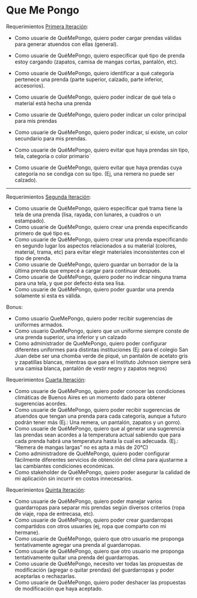 # Que Me Pongo

Requerimientos [Primera Iteración](/src/main/resources/que_me_pongo_primera_iteracion.pdf):
* Como usuarie de QuéMePongo, quiero poder cargar prendas válidas para generar atuendos con ellas (general).

* Como usuarie de QuéMePongo, quiero especificar qué tipo de prenda estoy cargando (zapatos, camisa de mangas cortas, pantalón, etc).
* Como usuarie de QuéMePongo, quiero identificar a qué categoría pertenece una prenda (parte superior, calzado, parte inferior, accesorios).
* Como usuarie de QuéMePongo, quiero poder indicar de qué tela o material está hecha una prenda
* Como usuarie de QuéMePongo, quiero poder indicar un color principal para mis prendas
* Como usuarie de QuéMePongo, quiero poder indicar, si existe, un color secundario para mis prendas.
* Como usuarie de QuéMePongo, quiero evitar que haya prendas sin tipo, tela, categoría o color primario`
* Como usuarie de QuéMePongo, quiero evitar que haya prendas cuya categoría no se condiga con su tipo. (Ej, una remera no puede ser calzado).

---
Requerimientos [Segunda Iteración](/src/main/resources/que_me_pongo_segunda_iteracion.pdf):
* Como usuarie de QuéMePongo, quiero especificar qué trama tiene la tela de una prenda (lisa, rayada, con lunares, a cuadros o un estampado).
* Como usuarie de QuéMePongo, quiero crear una prenda especificando primero de qué tipo es.
* Como usuarie de QuéMePongo, quiero crear una prenda especificando en segundo lugar los aspectos relacionados a su material (colores, material, trama, etc) para evitar elegir materiales inconsistentes con el tipo de prenda.
* Como usuarie de QuéMePongo, quiero guardar un borrador de la la última prenda que empecé a cargar para continuar después.
* Como usuarie de QuéMePongo, quiero poder no indicar ninguna trama para una tela, y que por defecto ésta sea lisa.
* Como usuarie de QuéMePongo, quiero poder guardar una prenda solamente si esta es válida.

Bonus:
* Como usuario QueMePongo, quiero poder recibir sugerencias de uniformes armados. 
* Como usuario QueMePongo, quiero que un uniforme siempre conste de una prenda superior, una inferior y un calzado 
* Como administrador de QueMePongo, quiero poder configurar diferentes uniformes para distintas instituciones (Ej: para el colegio San Juan debe ser una chomba verde de piqué, un pantalón de acetato gris y zapatillas blancas, mientras que para el Instituto Johnson siempre será una camisa blanca, pantalón de vestir negro y zapatos negros)

Requerimientos [Cuarta Iteración](/src/main/resources/que_me_pongo_cuarta_iteracion.pdf):
* Como usuarie de QuéMePongo, quiero poder conocer las condiciones climáticas de Buenos Aires en un momento dado para obtener sugerencias acordes.
* Como usuarie de QuéMePongo, quiero poder recibir sugerencias de atuendos que tengan una prenda para cada categoría, aunque a futuro podrán tener más (Ej.: Una remera, un pantalón, zapatos y un gorro).
* Como usuarie de QuéMePongo, quiero que al generar una sugerencia las prendas sean acordes a la temperatura actual sabiendo que para cada prenda habrá una temperatura hasta la cual es adecuada. (Ej.: “Remera de mangas largas” no es apta a más de 20°C)
* Como administradore de QuéMePongo, quiero poder configurar fácilmente diferentes servicios de obtención del clima para ajustarme a las cambiantes condiciones económicas.
* Como stakeholder de QuéMePongo, quiero poder asegurar la calidad de mi aplicación sin incurrir en costos innecesarios.

Requerimientos [Quinta Iteración](/src/main/resources/que_me_pongo_quinta_iteracion.pdf):
* Como usuarie de QuéMePongo, quiero poder manejar varios guardarropas para separar mis prendas según diversos criterios (ropa de viaje, ropa de entrecasa, etc).
* Como usuarie de QuéMePongo, quiero poder crear guardarropas compartidos con otros usuaries (ej, ropa que comparto con mi hermane).
* Como usuarie de QuéMePongo, quiero que otro usuario me proponga tentativamente agregar una prenda al guardarropas.
* Como usuarie de QuéMePongo, quiero que otro usuario me proponga tentativamente quitar una prenda del guardarropas.
* Como usuarie de QuéMePongo, necesito ver todas las propuestas de modificación (agregar o quitar prendas) del guardarropas y poder aceptarlas o rechazarlas.
* Como usuarie de QuéMePongo, quiero poder deshacer las propuestas de modificación que haya aceptado.
